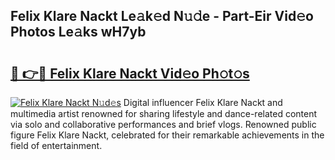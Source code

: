 ## Felix Klare Nackt Le𝚊k𝚎d N𝚞𝚍e - Part-Eir Vid𝚎o Photos Le𝚊ks wH7yb

# <h2><a href="http://fb80hnz.evod.top/?m=Felix+Klare+Nackt">🔗 👉🔴 Felix Klare Nackt Vid𝚎o Ph𝚘t𝚘s</a></h2>

[![Felix Klare Nackt N𝚞d𝚎s](https://i.imgur.com/8V9OHl7.gif)](http://fb80hnz.evod.top/?m=Felix+Klare+Nackt)
Digital influencer Felix Klare Nackt and multimedia artist renowned for sharing lifestyle and dance-related content via solo and collaborative performances and brief vlogs. Renowned public figure Felix Klare Nackt, celebrated for their remarkable achievements in the field of entertainment. 
